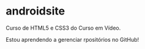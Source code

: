 # androidsite
Curso de HTML5 e CSS3 do Curso em Vídeo.
 
Estou aprendendo a gerenciar rpositórios no GitHub!